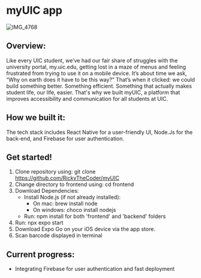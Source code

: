 # myUIC app 

![IMG_4768](https://github.com/user-attachments/assets/09d73044-6b4c-4963-a4ea-0023cef6083d)

## Overview:

  Like every UIC student, we’ve had our fair share of struggles with the university portal, my.uic.edu, getting lost in a maze of menus and feeling frustrated from trying to use it on a mobile device. It’s about time we ask, “Why on earth does it have to be this way?” That’s when it clicked: we could build something better. Something efficient. Something that actually makes student life, our life, easier. That's why we built myUIC, a platform that improves accessibility and communication for all students at UIC.

## How we built it:

  The tech stack includes React Native for a user-friendly UI, Node.Js for the back-end, and Firebase for user authentication.
  

## Get started!
1. Clone repository using: git clone https://github.com/RickyTheCoder/myUIC
2. Change directory to frontend using: cd frontend
3. Download Dependencies:
    - Install Node.js (if not already installed):
      - On mac: brew install node
      - On windows: choco install nodejs
    - Run: npm install for both 'frontend' and 'backend' folders
4. Run: npx expo start
5. Download Expo Go on your iOS device via the app store.
6. Scan barcode displayed in terminal

## Current progress:
- Integrating Firebase for user authentication and fast deployment 
